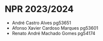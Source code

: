 # NPR 2023/2024

- André Castro Alves pg53651
- Afonso Xavier Cardoso Marques pg53601
- Renato André Machado Gomes pg54174